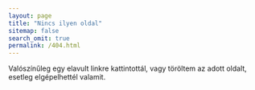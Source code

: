 ```yaml
---
layout: page
title: "Nincs ilyen oldal"
sitemap: false
search_omit: true
permalink: /404.html
---  
```


Valószínűleg egy elavult linkre kattintottál, vagy töröltem az adott oldalt, esetleg elgépelhettél valamit.

<script type="text/javascript">
  var GOOG_FIXURL_LANG = 'hu';
  var GOOG_FIXURL_SITE = '{{ site.url }}'
</script>
<script type="text/javascript"
  src="//linkhelp.clients.google.com/tbproxy/lh/wm/fixurl.js">
</script>
